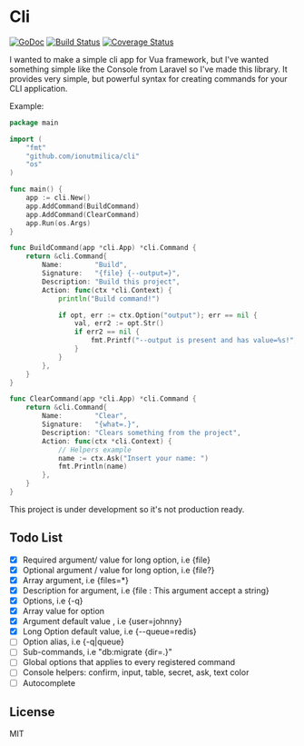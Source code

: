 Cli
=========

[![GoDoc](https://godoc.org/github.com/codegangsta/cli?status.svg)](https://godoc.org/github.com/ionutmilica/cli)
[![Build Status](https://travis-ci.org/ionutmilica/cli.svg)](https://travis-ci.org/ionutmilica/cli)
[![Coverage Status](https://coveralls.io/repos/ionutmilica/cli/badge.svg?branch=master&service=github)](https://coveralls.io/github/ionutmilica/cli?branch=master)

I wanted to make a simple cli app for Vua framework, but I've wanted something simple like the Console from
Laravel so I've made this library.
It provides very simple, but powerful syntax for creating commands for your CLI application.

Example:
```go
package main

import (
	"fmt"
	"github.com/ionutmilica/cli"
	"os"
)

func main() {
	app := cli.New()
	app.AddCommand(BuildCommand)
	app.AddCommand(ClearCommand)
	app.Run(os.Args)
}

func BuildCommand(app *cli.App) *cli.Command {
	return &cli.Command{
		Name:        "Build",
		Signature:   "{file} {--output=}",
		Description: "Build this project",
		Action: func(ctx *cli.Context) {
			println("Build command!")

			if opt, err := ctx.Option("output"); err == nil {
				val, err2 := opt.Str()
				if err2 == nil {
					fmt.Printf("--output is present and has value=%s!", val)
				}
			}
		},
	}
}

func ClearCommand(app *cli.App) *cli.Command {
	return &cli.Command{
		Name:        "Clear",
		Signature:   "{what=.}",
		Description: "Clears something from the project",
		Action: func(ctx *cli.Context) {
			// Helpers example
			name := ctx.Ask("Insert your name: ")
			fmt.Println(name)
		},
	}
}
````

This project is under development so it's not production ready.

Todo List
----
- [x] Required argument/ value for long option, i.e {file}
- [x] Optional argument / value for long option, i.e {file?}
- [x] Array argument, i.e {files=*}
- [x] Description for argument, i.e {file : This argument accept a string}
- [x] Options, i.e {-q}
- [x] Array value for option
- [x] Argument default value , i.e {user=johnny}
- [x] Long Option default value, i.e {--queue=redis}
- [ ] Option alias, i.e {-q|queue}
- [ ] Sub-commands, i.e "db:migrate {dir=.}"
- [ ] Global options that applies to every registered command
- [ ] Console helpers: confirm, input, table, secret, ask, text color
- [ ] Autocomplete

License
----

MIT